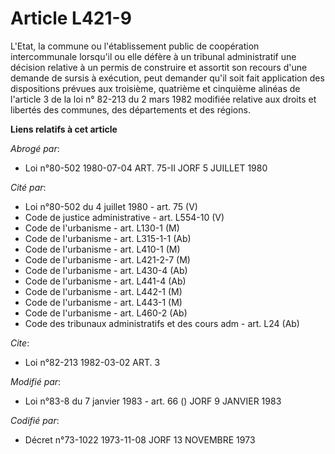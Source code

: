 # Article L421-9

L'Etat, la commune ou l'établissement public de coopération intercommunale lorsqu'il ou elle défère à un tribunal
administratif une décision relative à un permis de construire et assortit son recours d'une demande de sursis à exécution,
peut demander qu'il soit fait application des dispositions prévues aux troisième, quatrième et cinquième alinéas de l'article
3 de la loi n° 82-213 du 2 mars 1982 modifiée relative aux droits et libertés des communes, des départements et des régions.

**Liens relatifs à cet article**

_Abrogé par_:

  - Loi n°80-502 1980-07-04 ART. 75-II JORF 5 JUILLET 1980

_Cité par_:

  - Loi n°80-502 du 4 juillet 1980 - art. 75 (V)
  - Code de justice administrative - art. L554-10 (V)
  - Code de l'urbanisme - art. L130-1 (M)
  - Code de l'urbanisme - art. L315-1-1 (Ab)
  - Code de l'urbanisme - art. L410-1 (M)
  - Code de l'urbanisme - art. L421-2-7 (M)
  - Code de l'urbanisme - art. L430-4 (Ab)
  - Code de l'urbanisme - art. L441-4 (Ab)
  - Code de l'urbanisme - art. L442-1 (M)
  - Code de l'urbanisme - art. L443-1 (M)
  - Code de l'urbanisme - art. L460-2 (Ab)
  - Code des tribunaux administratifs et des cours adm - art. L24 (Ab)

_Cite_:

  - Loi n°82-213 1982-03-02 ART. 3

_Modifié par_:

  - Loi n°83-8 du 7 janvier 1983 - art. 66 () JORF 9 JANVIER 1983

_Codifié par_:

  - Décret n°73-1022 1973-11-08 JORF 13 NOVEMBRE 1973
